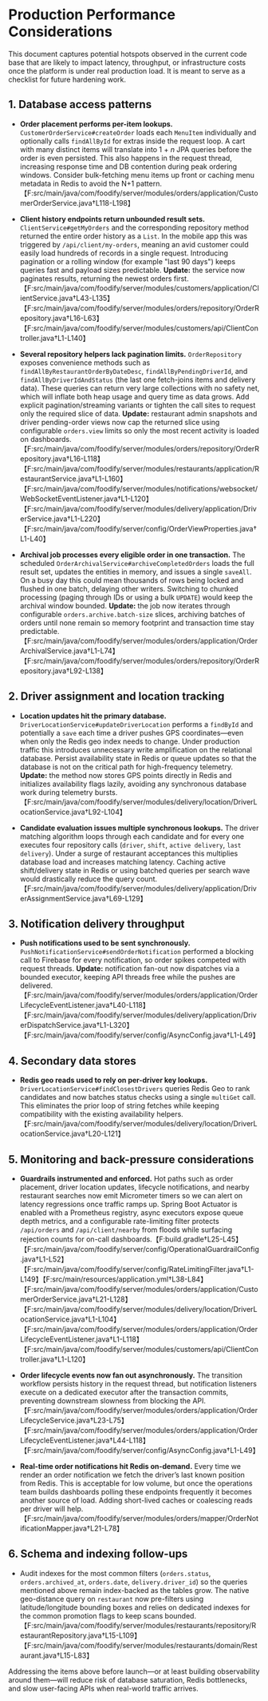 # Production Performance Considerations

This document captures potential hotspots observed in the current code base that are likely to
impact latency, throughput, or infrastructure costs once the platform is under real production load.
It is meant to serve as a checklist for future hardening work.

## 1. Database access patterns

- **Order placement performs per-item lookups.** `CustomerOrderService#createOrder` loads each
  `MenuItem` individually and optionally calls `findAllById` for extras inside the request loop.
  A cart with many distinct items will translate into 1 + _n_ JPA queries before the order is even
  persisted. This also happens in the request thread, increasing response time and DB contention
  during peak ordering windows. Consider bulk-fetching menu items up front or caching menu metadata
  in Redis to avoid the N+1 pattern.【F:src/main/java/com/foodify/server/modules/orders/application/CustomerOrderService.java†L118-L198】

- **Client history endpoints return unbounded result sets.** `ClientService#getMyOrders` and the
  corresponding repository method returned the entire order history as a `List`. In the mobile app this
  was triggered by `/api/client/my-orders`, meaning an avid customer could easily load hundreds of
  records in a single request. Introducing pagination or a rolling window (for example "last 90 days")
  keeps queries fast and payload sizes predictable. **Update:** the service now paginates results,
  returning the newest orders first.【F:src/main/java/com/foodify/server/modules/customers/application/ClientService.java†L43-L135】【F:src/main/java/com/foodify/server/modules/orders/repository/OrderRepository.java†L16-L63】【F:src/main/java/com/foodify/server/modules/customers/api/ClientController.java†L1-L140】

- **Several repository helpers lack pagination limits.** `OrderRepository` exposes convenience
  methods such as `findAllByRestaurantOrderByDateDesc`, `findAllByPendingDriverId`, and
  `findAllByDriverIdAndStatus` (the last one fetch-joins items and delivery data). These queries can
  return very large collections with no safety net, which will inflate both heap usage and query time
  as data grows. Add explicit pagination/streaming variants or tighten the call sites to request only
  the required slice of data. **Update:** restaurant admin snapshots and driver pending-order views
  now cap the returned slice using configurable `orders.view` limits so only the most recent activity
  is loaded on dashboards.【F:src/main/java/com/foodify/server/modules/orders/repository/OrderRepository.java†L16-L118】【F:src/main/java/com/foodify/server/modules/restaurants/application/RestaurantService.java†L1-L160】【F:src/main/java/com/foodify/server/modules/notifications/websocket/WebSocketEventListener.java†L1-L120】【F:src/main/java/com/foodify/server/modules/delivery/application/DriverService.java†L1-L220】【F:src/main/java/com/foodify/server/config/OrderViewProperties.java†L1-L40】

- **Archival job processes every eligible order in one transaction.** The scheduled
  `OrderArchivalService#archiveCompletedOrders` loads the full result set, updates the entities in
  memory, and issues a single `saveAll`. On a busy day this could mean thousands of rows being locked
  and flushed in one batch, delaying other writers. Switching to chunked processing (paging through
  IDs or using a bulk `UPDATE`) would keep the archival window bounded. **Update:** the job now iterates
  through configurable `orders.archive.batch-size` slices, archiving batches of orders until none remain so memory footprint
  and transaction time stay predictable.【F:src/main/java/com/foodify/server/modules/orders/application/OrderArchivalService.java†L1-L74】【F:src/main/java/com/foodify/server/modules/orders/repository/OrderRepository.java†L92-L138】

## 2. Driver assignment and location tracking

- **Location updates hit the primary database.** `DriverLocationService#updateDriverLocation`
  performs a `findById` and potentially a `save` each time a driver pushes GPS coordinates—even when
  only the Redis geo index needs to change. Under production traffic this introduces unnecessary
  write amplification on the relational database. Persist availability state in Redis or queue
  updates so that the database is not on the critical path for high-frequency telemetry. **Update:**
  the method now stores GPS points directly in Redis and initializes availability flags lazily,
  avoiding any synchronous database work during telemetry bursts.【F:src/main/java/com/foodify/server/modules/delivery/location/DriverLocationService.java†L92-L104】

- **Candidate evaluation issues multiple synchronous lookups.** The driver matching algorithm loops
  through each candidate and for every one executes four repository calls (`driver`, `shift`,
  `active delivery`, `last delivery`). Under a surge of restaurant acceptances this multiplies
  database load and increases matching latency. Caching active shift/delivery state in Redis or using
  batched queries per search wave would drastically reduce the query count.【F:src/main/java/com/foodify/server/modules/delivery/application/DriverAssignmentService.java†L69-L129】

## 3. Notification delivery throughput

- **Push notifications used to be sent synchronously.** `PushNotificationService#sendOrderNotification`
  performed a blocking call to Firebase for every notification, so order spikes competed with request
  threads. **Update:** notification fan-out now dispatches via a bounded executor, keeping API
  threads free while the pushes are delivered.【F:src/main/java/com/foodify/server/modules/orders/application/OrderLifecycleEventListener.java†L40-L118】【F:src/main/java/com/foodify/server/modules/delivery/application/DriverDispatchService.java†L1-L320】【F:src/main/java/com/foodify/server/config/AsyncConfig.java†L1-L49】

## 4. Secondary data stores

- **Redis geo reads used to rely on per-driver key lookups.** `DriverLocationService#findClosestDrivers`
  queries Redis Geo to rank candidates and now batches status checks using a single `multiGet`
  call. This eliminates the prior loop of string fetches while keeping compatibility with the
  existing availability helpers.【F:src/main/java/com/foodify/server/modules/delivery/location/DriverLocationService.java†L20-L121】

## 5. Monitoring and back-pressure considerations

- **Guardrails instrumented and enforced.** Hot paths such as order placement, driver location
  updates, lifecycle notifications, and nearby restaurant searches now emit Micrometer timers so we
  can alert on latency regressions once traffic ramps up. Spring Boot Actuator is enabled with a
  Prometheus registry, async executors expose queue depth metrics, and a configurable rate-limiting
  filter protects `/api/orders` and `/api/client/nearby` from floods while surfacing rejection
  counts for on-call dashboards.【F:build.gradle†L25-L45】【F:src/main/java/com/foodify/server/config/OperationalGuardrailConfig.java†L1-L52】【F:src/main/java/com/foodify/server/config/RateLimitingFilter.java†L1-L149】【F:src/main/resources/application.yml†L38-L84】【F:src/main/java/com/foodify/server/modules/orders/application/CustomerOrderService.java†L21-L128】【F:src/main/java/com/foodify/server/modules/delivery/location/DriverLocationService.java†L1-L104】【F:src/main/java/com/foodify/server/modules/orders/application/OrderLifecycleEventListener.java†L1-L118】【F:src/main/java/com/foodify/server/modules/customers/api/ClientController.java†L1-L120】

- **Order lifecycle events now fan out asynchronously.** The transition workflow persists history in
  the request thread, but notification listeners execute on a dedicated executor after the
  transaction commits, preventing downstream slowness from blocking the API.【F:src/main/java/com/foodify/server/modules/orders/application/OrderLifecycleService.java†L23-L75】【F:src/main/java/com/foodify/server/modules/orders/application/OrderLifecycleEventListener.java†L44-L118】【F:src/main/java/com/foodify/server/config/AsyncConfig.java†L1-L49】

- **Real-time order notifications hit Redis on-demand.** Every time we render an order notification we
  fetch the driver’s last known position from Redis. This is acceptable for low volume, but once the
  operations team builds dashboards polling these endpoints frequently it becomes another source of
  load. Adding short-lived caches or coalescing reads per driver will help.【F:src/main/java/com/foodify/server/modules/orders/mapper/OrderNotificationMapper.java†L21-L78】

## 6. Schema and indexing follow-ups

- Audit indexes for the most common filters (`orders.status`, `orders.archived_at`, `orders.date`,
  `delivery.driver_id`) so the queries mentioned above remain index-backed as the tables grow. The
  native geo-distance query on `restaurant` now pre-filters using latitude/longitude bounding boxes
  and relies on dedicated indexes for the common promotion flags to keep scans bounded.【F:src/main/java/com/foodify/server/modules/restaurants/repository/RestaurantRepository.java†L15-L109】【F:src/main/java/com/foodify/server/modules/restaurants/domain/Restaurant.java†L15-L83】

Addressing the items above before launch—or at least building observability around them—will reduce
risk of database saturation, Redis bottlenecks, and slow user-facing APIs when real-world traffic
arrives.

